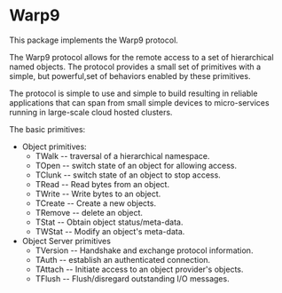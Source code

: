 # Warp9

This package implements the Warp9 protocol.

The Warp9 protocol allows for the remote access to a set of hierarchical named 
objects. The protocol provides a small set of primitives with a simple, but powerful,set of behaviors enabled by these primitives. 

The protocol is simple to use and simple to build resulting in reliable applications that can span from small simple devices to micro-services running in large-scale cloud hosted clusters.

The basic primitives:

- Object primitives:
  - TWalk   -- traversal of a hierarchical namespace.
  - TOpen   -- switch state of an object for allowing access.
  - TClunk  -- switch state of an object to stop access.
  - TRead   -- Read bytes from an object.
  - TWrite  -- Write bytes to an object. 
  - TCreate -- Create a new objects.
  - TRemove -- delete an object.
  - TStat   -- Obtain object status/meta-data.
  - TWStat  -- Modify an object's meta-data.
- Object Server primitives
  - TVersion -- Handshake and exchange protocol information.
  - TAuth   -- establish an authenticated connection.
  - TAttach -- Initiate access to an object provider's objects.
  - TFlush  -- Flush/disregard outstanding I/O messages.
 
